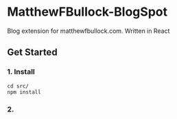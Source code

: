 # MatthewFBullock-BlogSpot
Blog extension for matthewfbullock.com. Written in React

## Get Started

### 1. Install
```
cd src/
npm install
```

### 2. 